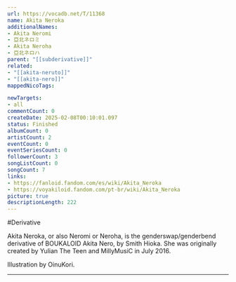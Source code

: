 ```yaml
---
url: https://vocadb.net/T/11368
name: Akita Neroka
additionalNames: 
- Akita Neromi
- 亞北ネロミ
- Akita Neroha
- 亞北ネロハ
parent: "[[subderivative]]"
related:
- "[[akita-neruto]]"
- "[[akita-nero]]"
mappedNicoTags:

newTargets:
- all
commentCount: 0
createDate: 2025-02-08T00:10:01.097
status: Finished
albumCount: 0
artistCount: 2
eventCount: 0
eventSeriesCount: 0
followerCount: 3
songListCount: 0
songCount: 7
links: 
- https://fanloid.fandom.com/es/wiki/Akita_Neroka
- https://voyakiloid.fandom.com/pt-br/wiki/Akita_Neroka
picture: true
descriptionLength: 222
---
```


#Derivative

Akita Neroka, or also Neromi or Neroha, is the genderswap/genderbend derivative of BOUKALOID Akita Nero, by Smith Hioka. She was originally created by Yulian The Teen and MillyMusiC in July 2016.

Illustration by OinuKori.

---

